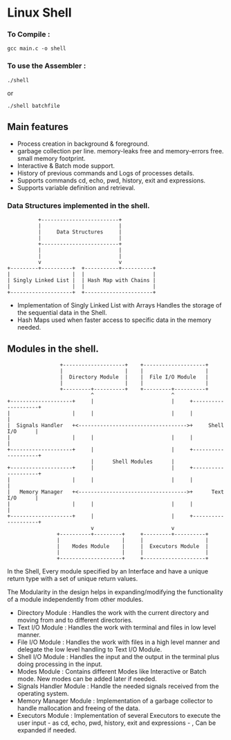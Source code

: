 # Linux Shell



###	 To Compile :
```
gcc main.c -o shell
```

### To use the Assembler :
```
./shell
```
or
```
./shell batchfile
```


## Main features

* Process creation in background & foreground.
* garbage collection per line. memory-leaks free and memory-errors free. small memory footprint.
* Interactive & Batch mode support.
* History of previous commands and Logs of processes details.
* Supports commands cd, echo, pwd, history, exit and expressions.
* Supports variable definition and retrieval.



### Data Structures implemented in the shell.

```
          +-------------------------+
          |                         |
          |     Data Structures     |
          |                         |
          +-------------------------+
          |                         |
          |                         |
          v                         v
+---------+----------+  +-----------+----------+
|                    |  |                      |
| Singly Linked List |  | Hash Map with Chains |
|                    |  |                      |
+--------------------+  +----------------------+
```

* Implementation of Singly Linked List with Arrays Handles the storage of the sequential data in the Shell.
* Hash Maps used when faster access to specific data in the memory needed.



## Modules in the shell.

```
                 +--------------------+    +--------------------+
                 |                    |    |                    |
                 |  Directory Module  |    |  File I/O Module   |
                 |                    |    |                    |
                 +---------+----------+    +---------+----------+
                           ^                         ^
+--------------------+     |                         |     +--------------------+
|                    |     |                         |     |                    |
|  Signals Handler   +<----------------------------------->+     Shell I/O      |
|                    |     |                         |     |                    |
+--------------------+     |                         |     +--------------------+
                           |      Shell Modules      |
+--------------------+     |                         |     +--------------------+
|                    |     |                         |     |                    |
|   Memory Manager   +<----------------------------------->+      Text I/O      |
|                    |     |                         |     |                    |
+--------------------+     |                         |     +--------------------+
                           v                         v
                +----------+---------+     +---------+----------+
                |                    |     |                    |
                |    Modes Module    |     |  Executors Module  |
                |                    |     |                    |
                +--------------------+     +--------------------+
```


In the Shell, Every module specified by an Interface and have a unique return type with a set of unique return values.

The Modularity in the design helps in expanding/modifying the functionality of a module independently from other modules.

* Directory Module : Handles the work with the current directory and moving from and to different directories.
* Text I/O Module : Handles the work with terminal and files in low level manner.
* File I/O Module : Handles the work with files in a high level manner and delegate the low level handling to Text I/O Module.
* Shell I/O Module : Handles the input and the output in the terminal plus doing processing in the input.
* Modes Module : Contains different Modes like Interactive or Batch mode. New modes can be added later if needed.
* Signals Handler Module : Handle the needed signals received from the operating system.
* Memory Manager Module : Implementation of a garbage collector to handle mallocation and freeing of the data.
* Executors Module : Implementation of several Executors to execute the user input - as cd, echo, pwd, history, exit and expressions - , Can be expanded if needed.